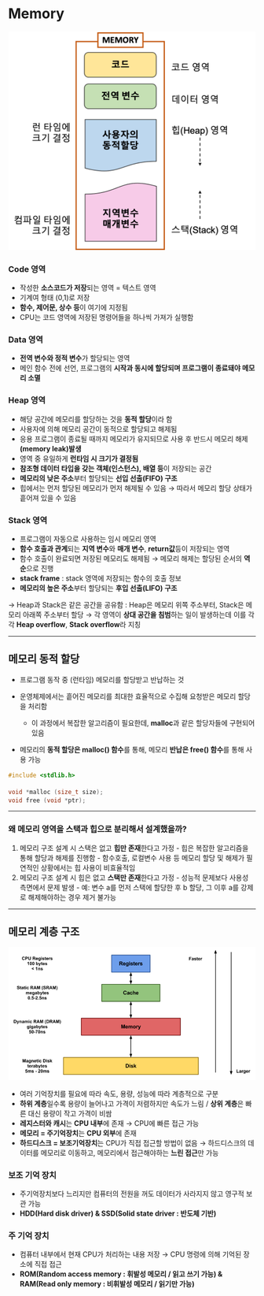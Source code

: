 # Memory

![memory_structure](./img/memory_structure2.png)
### Code 영역
- 작성한 **소스코드가 저장**되는 영역 = 텍스트 영역
- 기계여 형태 (0,1)로 저장
- **함수, 제어문, 상수 등**이 여기에 지정됨
- CPU는 코드 영역에 저장된 명령어들을 하나씩 가져가 실행함

### Data 영역
- **전역 변수와 정적 변수**가 할당되는 영역
- 메인 함수 전에 선언, 프로그램의 **시작과 동시에 할당되며 프로그램이 종료돼야 메모리 소멸**

### Heap 영역
- 해당 공간에 메모리를 할당하는 것을 **동적 할당**이라 함
- 사용자에 의해 메모리 공간이 동적으로 할당되고 해제됨
- 응용 프로그램이 종료될 때까지 메모리가 유지되므로 사용 후 반드시 메모리 해제 **(memory leak)발생**
- 영역 중 유일하게 **런타임 시 크기가 결정됨**
- **참조형 데이터 타입을 갖는 객체(인스턴스), 배열 등**이 저장되는 공간
- **메모리의 낮은 주소**부터 할당되는 **선입 선출(FIFO) 구조**
- 힙에서는 먼저 할당된 메모리가 먼저 해제될 수 있음 &rarr; 따라서 메모리 할당 상태가 흩어져 있을 수 있음

### Stack 영역
- 프로그램이 자동으로 사용하는 임시 메모리 영역
- **함수 호출과 관계**되는 **지역 변수**와 **매개 변수**, **return값**등이 저장되는 영역
- 함수 호출이 완료되면 저장된 메모리도 해제됨 &rarr; 메모리 해제는 할당된 순서의 **역순**으로 진행
- **stack frame** : stack 영역에 저장되는 함수의 호출 정보
- **메모리의 높은 주소**부터 할당되는 **후입 선출(LIFO) 구조**

&rarr; Heap과 Stack은 같은 공간을 공유함 : Heap은 메모리 위쪽 주소부터, Stack은 메모리 아래쪽 주소부터 할당
&rarr; 각 영역이 **상대 공간을 침범**하는 일이 발생하는데 이를 각각 **Heap overflow**, **Stack overflow**라 지칭

---
## 메모리 동적 할당
- 프로그램 동작 중 (런타임) 메모리를 할당받고 반납하는 것
- 운영체제에서는 흩어진 메모리를 최대한 효율적으로 수집해 요청받은 메모리 할당을 처리함
     - 이 과정에서 복잡한 알고리즘이 필요한데, **malloc**과 같은 할당자들에 구현되어있음

- 메모리의 **동적 할당은 malloc() 함수**를 통해, 메모리 **반납은 free() 함수**를 통해 사용 가능
```c++
#include <stdlib.h>

void *malloc (size_t size);
void free (void *ptr);
```
---
### 왜 메모리 영역을 스택과 힙으로 분리해서 설계했을까?
1. 메모리 구조 설계 시 스택은 없고 **힙만 존재**한다고 가정
       - 힙은 복잡한 알고리즘을 통해 할당과 해제를 진행함
       - 함수호출, 로컬변수 사용 등 메모리 할당 및 해제가 필연적인 상황에서는 힙 사용이 비효율적임
2. 메모리 구조 설계 시 힙은 없고 **스택만 존재**한다고 가정
       - 성능적 문제보다 사용성 측면에서 문제 발생
       - 예: 변수 a를 먼저 스택에 할당한 후 b 할당, 그 이후 a를 강제로 해제해야하는 경우 제거 불가능
---
## 메모리 계층 구조
![memory_hierarchy](./img/memory_hierarchy.png)

- 여러 기억장치를 필요에 따라 속도, 용량, 성능에 따라 계층적으로 구분
- **하위 계층**일수록 용량이 늘어나고 가격이 저렴하지만 속도가 느림 / **상위 계층**은 빠른 대신 용량이 작고 가격이 비쌈
- **레지스터와 캐시**는 **CPU 내부**에 존재 &rarr; CPU에 빠른 접근 가능
- **메모리 = 주기억장치**는 **CPU 외부**에 존재
- **하드디스크 = 보조기억장치**는 CPU가 직접 접근할 방법이 없음 &rarr; 하드디스크의 데이터를 메모리로 이동하고, 메모리에서 접근해야하는 **느린 접근**만 가능

### 보조 기억 장치
- 주기억장치보다 느리지만 컴퓨터의 전원을 꺼도 데이터가 사라지지 않고 영구적 보관 가능
- **HDD(Hard disk driver) & SSD(Solid state driver : 반도체 기반)**

### 주 기억 장치
- 컴퓨터 내부에서 현재 CPU가 처리하는 내용 저장 &rarr; CPU 명령에 의해 기억된 장소에 직접 접근
- **ROM(Random access memory : 휘발성 메모리 / 읽고 쓰기 가능) & RAM(Read only memory : 비휘발성 메모리 / 읽기만 가능)**
